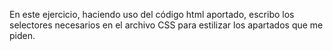 En este ejercicio, haciendo uso del código html aportado, escribo los selectores necesarios en el archivo CSS para
estilizar los apartados que me piden. 